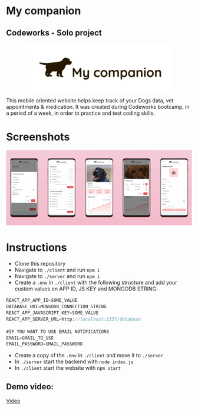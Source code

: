 # My companion

## Codeworks - Solo project

<p align="center">
  <img src="images/appLogo-whitebg.png" width="400" />
</p>

This mobile oriented website helps keep track of your Dogs data, vet appointments & medication.
It was created during Codeworks bootcamp, in a period of a week, in order to practice and test coding skills.

# Screenshots

<p align="center">
<a href="images/promo shots.png"><img src="images/promo shots.png" width="800"  /></a>
</p>

# Instructions

- Clone this repository
- Navigate to `./client` and run `npm i`
- Navigate to `./server` and run `npm i`
- Create a `.env` in `./client` with the following structure and add your custom values on APP ID, JS KEY and MONGODB STRING:

```js
REACT_APP_APP_ID=SOME_VALUE
DATABASE_URI=MONGODB_CONNECTION_STRING
REACT_APP_JAVASCRIPT_KEY=SOME_VALUE
REACT_APP_SERVER_URL=http://localhost:1337/database

#IF YOU WANT TO USE EMAIL NOTIFICATIONS
EMAIL=GMAIL_TO_USE
EMAIL_PASSWORD=GMAIL_PASSWORD
```

- Create a copy of the `.env` in `./client` and move it to `./server`
- In `./server` start the backend with `node index.js`
- In `./client` start the website with `npm start`

## Demo video:

[Video](https://youtu.be/nAHyZd0Ej88)
